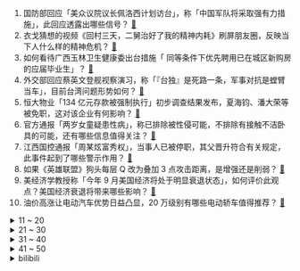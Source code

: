 1. 国防部回应「美众议院议长佩洛西计划访台」，称「中国军队将采取强有力措施」，此回应透露出哪些信号？ [:link:](https://www.zhihu.com/question/545438429)
2. 衣戈猜想的视频《回村三天，二舅治好了我的精神内耗》刷屏朋友圈，反映当下人什么样的精神危机？ [:link:](https://www.zhihu.com/question/545392654)
3. 如何看待广西玉林卫生健康委出台措施「 同等条件下优先聘用已在城区新购房的应届毕业生」？ [:link:](https://www.zhihu.com/question/545400571)
4. 外交部回应蔡英文登舰视察演习，称「『台独』是死路一条，军事对抗是螳臂当车」，目前台湾问题形势如何？ [:link:](https://www.zhihu.com/question/545421654)
5. 恒大物业「134 亿元存款被强制执行」初步调查结果发布，夏海钧、潘大荣等被免职，这对该企业有何影响？ [:link:](https://www.zhihu.com/question/544882872)
6. 官方通报「两岁女童疑患性病」，称已排除被性侵可能，不排除有接触不洁卧具的可能，还有哪些信息值得关注？ [:link:](https://www.zhihu.com/question/545460551)
7. 江西国控通报「周某炫富秀权」，当事人已被停职，其父晋升符合有关规定，此事件起到了哪些警示作用？ [:link:](https://www.zhihu.com/question/545500572)
8. 如果《英雄联盟》狗头每层 Q 改为叠加 3 点攻击距离，是增强还是削弱？ [:link:](https://www.zhihu.com/question/544136277)
9. 美经济学教授称「今年 9 月美国经济将处于明显衰退状态」，如何评价此观点？美国经济衰退将带来哪些影响？ [:link:](https://www.zhihu.com/question/545335200)
10. 油价高涨让电动汽车优势日益凸显，20 万级别有哪些电动轿车值得推荐？ [:link:](https://www.zhihu.com/question/545351552)
<details>
<summary>11 ~ 20</summary>

11. 周劼回应朋友圈炫富，称「父亲并非副局长，言论有夸大，事后十分后悔」，如何看待这一回应？ [:link:](https://www.zhihu.com/question/545440343)
12. 为什么很多不是师范专业的都要去考教师资格证？ [:link:](https://www.zhihu.com/question/543269712)
13. 为什么有那么多人会共情《人民的名义》中的祁同伟？ [:link:](https://www.zhihu.com/question/534577647)
14. 李寻欢的飞刀是用过就扔还是重复再用？那他用完了怎么办？ [:link:](https://www.zhihu.com/question/542182159)
15. 高中生暑假发自拍朋友圈被学校处分，如何看待学校的做法？ [:link:](https://www.zhihu.com/question/545418905)
16. 蚂蚁集团管理层不再担任阿里巴巴合伙人，这意味着什么？ [:link:](https://www.zhihu.com/question/545330040)
17. 距离地球 2.15 亿光年的光真的会消耗 2.15 亿年时间到达地球吗？ [:link:](https://www.zhihu.com/question/545207895)
18. 司机拉一车紫薯走绿色通道被拒，工作人员回应称红薯能走绿色通道，紫薯不在免费目录单中，如何看待此事？ [:link:](https://www.zhihu.com/question/544968244)
19. 现在的年轻人打工一辈子能攒下 100w 吗？ [:link:](https://www.zhihu.com/question/518400012)
20. 2022 女足东亚杯中国女足 0:0 战平日本，一胜两平夺得亚军，如何评价本场比赛？ [:link:](https://www.zhihu.com/question/545445898)
</details>
<details>
<summary>21 ~ 30</summary>

21. 外媒称反俄制裁下生活成本激增，德国中产家庭排队 7 小时领取免费食物，具体情况如何？ [:link:](https://www.zhihu.com/question/545247174)
22. CBA 公司诉哔哩哔哩盗用赛事版权索赔 4.06 亿，案件后续发展如何？ [:link:](https://www.zhihu.com/question/545283579)
23. 鸡看到鸡蛋被拿走为什么不生气？ [:link:](https://www.zhihu.com/question/24728044)
24. 如何评价视频博主衣戈猜想发布的视频《回村三天，二舅治好了我的精神内耗》？ [:link:](https://www.zhihu.com/question/545268208)
25. 平成三杰和昭和的奥真有网上那么神吗？为什么奥迷们都觉得新生代很拉？ [:link:](https://www.zhihu.com/question/543286540)
26. 暑假准备和男朋友去厦门 3、4 天，3000 元够吗？ [:link:](https://www.zhihu.com/question/525801413)
27. 2022 LPL 夏季赛 369 纳尔单杀定胜负，JDG 2:0 V5，如何评价这场比赛？ [:link:](https://www.zhihu.com/question/545456378)
28. 吉他专业的弟弟天天练琴到半夜，谈恋爱嫌浪费时间，魔怔了！怎么办？ [:link:](https://www.zhihu.com/question/544619646)
29. 一人一天能走9万多步吗？ [:link:](https://www.zhihu.com/question/328957067)
30. 德国总统官邸为省电关闭夜间照明，法国将禁止商店开门吹空调，目前欧洲能源情况如何？ [:link:](https://www.zhihu.com/question/545358156)
</details>
<details>
<summary>31 ~ 40</summary>

31. 媒体评「国企员工炫耀事件」，称「嘚瑟是权力惯出来的臭毛病」，如何防止此类现象发生？ [:link:](https://www.zhihu.com/question/545389816)
32. 西方音乐的地位是否被夸大了？ [:link:](https://www.zhihu.com/question/526279676)
33. 高考之后该来一场毕业旅行吗？ [:link:](https://www.zhihu.com/question/530771435)
34. 学习机是否对孩子学习有帮助？有哪些比较护眼的学习机？ [:link:](https://www.zhihu.com/question/33603829)
35. 女生高中如何选科？ [:link:](https://www.zhihu.com/question/545388165)
36. 《少年派 2》第 6-15 集拍得怎么样？哪些剧情点值得关注？ [:link:](https://www.zhihu.com/question/544785518)
37. 为什么机械键盘宣传都有几千万次使用寿命，却经常有使用一两年就坏了？ [:link:](https://www.zhihu.com/question/531560970)
38. 有哪一刻，你特别心疼你的妈妈？ [:link:](https://www.zhihu.com/question/267430528)
39. 如何评价《海贼王》漫画1055话情报? [:link:](https://www.zhihu.com/question/545190701)
40. 贾乃亮回应与趣店合作争议，称「已第一时间解约，未背调清楚」，如何看待这一说法？ [:link:](https://www.zhihu.com/question/545437382)
</details>
<details>
<summary>41 ~ 50</summary>

41. 俄方披露乌克兰在北约指导下策划劫持俄罗斯军机，这一行动被俄方破坏，透露出什么信号？目前俄乌局势如何？ [:link:](https://www.zhihu.com/question/545362627)
42. 大连高新区社会管理局通报称「高新区横山寺未发现为关东军立牌位」，宗教事务该如何更规范管理？ [:link:](https://www.zhihu.com/question/545508450)
43. 民办三本的学生在社会上还能有出路吗？ [:link:](https://www.zhihu.com/question/545341468)
44. 如何评价 Nancy Pelosi 南希 佩洛西? [:link:](https://www.zhihu.com/question/359527723)
45. 你身边的癌症患者都是怎么发现自己得癌的？ [:link:](https://www.zhihu.com/question/506470415)
46. node 明明和别的后端脚本语言一样，为什么会被归类为前端？ [:link:](https://www.zhihu.com/question/544315875)
47. 学生党选择什么防晒霜好？便宜而且防晒效果好？ [:link:](https://www.zhihu.com/question/56114401)
48. 北京金融科技学院怎么样呀，有没有了解的？ [:link:](https://www.zhihu.com/question/545394896)
49. 今年建议复读吗? [:link:](https://www.zhihu.com/question/539698883)
50. 什么样的礼物不仅你中意，TA更中意？ [:link:](https://www.zhihu.com/question/545097900)
</details><details>
<summary>bilibili</summary>

1. 回村三天，二舅治好了我的精神内耗 [:link:](//www.bilibili.com/video/BV1MN4y177PB)
2. 东 汉 变 种 人 [:link:](//www.bilibili.com/video/BV1ZB4y1Y7Hm)
3. 毕竟我是听印度儿歌长大的 [:link:](//www.bilibili.com/video/BV1ZB4y187Kp)
4. 为什么我要花100块，复刻5毛钱的玩意儿？？ [:link:](//www.bilibili.com/video/BV1CG411H795)
5. 刑啊，给我耍把戏是吧？ [:link:](//www.bilibili.com/video/BV1UY4y1A7wt)
6. 一直在模仿，从未被超越 [:link:](//www.bilibili.com/video/BV1ye4y197Q4)
7. 这可能是全世界伙食最好的监狱了！UP为了美食竟然进了监狱 [:link:](//www.bilibili.com/video/BV1oN4y1j7ZE)
8. 【自制】我做了一把 模 块 化 机 械 键 盘 !【软核】 [:link:](//www.bilibili.com/video/BV19V4y1J7Hx)
9. 树叶和白姨正式官宣！并且直播连麦甜蜜互动！祝福叶哥！ [:link:](//www.bilibili.com/video/BV1fg411y7ba)
10. 西 北 男 人 的 全 新 变 身（2） [:link:](//www.bilibili.com/video/BV1se4y1Q72n)
<details>
<summary>11 ~ 20</summary>

11. 《你的背景太假了》 [:link:](//www.bilibili.com/video/BV1BW4y127s3)
12. 【原神】⚡️一 切 为 了 至 冬⚡️ [:link:](//www.bilibili.com/video/BV1Mr4y1L7SD)
13. 【 我真是服了你这个老六 】 [:link:](//www.bilibili.com/video/BV1CG411n7JQ)
14. 第一次坐上公益慢火车，原来中国速度的背后，是中国温度！ [:link:](//www.bilibili.com/video/BV1hd4y1S7ij)
15. 【时代少年团】《绝配》MV [:link:](//www.bilibili.com/video/BV1ja411U7Ua)
16. 【warma/怒九】让我们快乐地搬家吧！ [:link:](//www.bilibili.com/video/BV1LN4y17785)
17. 当我第一次打开MC [:link:](//www.bilibili.com/video/BV16t4y157gM)
18. 孤独的动物园，80多岁老人坚守30多年只为这些动物有饭吃 [:link:](//www.bilibili.com/video/BV1Ka411T7Fg)
19. 千万不要和情侣去跳舞！ [:link:](//www.bilibili.com/video/BV1LB4y1e7o7)
20. 谭sir直播带货了！他掉坑里了！他翻车了！ [:link:](//www.bilibili.com/video/BV1E94y1X7yw)
</details>
<details>
<summary>21 ~ 30</summary>

21. 《 奇 怪 的 沙 雕 增 加 了 》 [:link:](//www.bilibili.com/video/BV1CY4y1j71u)
22. 实拍立体机动装置！燃烧的经费！燃烧的梦想！ [:link:](//www.bilibili.com/video/BV1ct4y1L7en)
23. 非洲小美国是哪里？【奇葩小国38】 [:link:](//www.bilibili.com/video/BV1w94y1D7W8)
24. emoji看完真的会栓Q [:link:](//www.bilibili.com/video/BV1yF411K7cE)
25. 【杭州现巨型彩虹】雷电与彩虹同框 [:link:](//www.bilibili.com/video/BV1UW4y127Mh)
26. 一定要和喜欢的人坐双层火车去大理！！！ [:link:](//www.bilibili.com/video/BV13a411u7eK)
27. 我和我的冤种兄弟之车辆没油！ [:link:](//www.bilibili.com/video/BV1rG411H7hh)
28. 作业，但是看了让人满头问号 [:link:](//www.bilibili.com/video/BV19W4y117BE)
29. 无限制随意搭配女朋友？？我的机会来了！！！ [:link:](//www.bilibili.com/video/BV11Y4y1j7KW)
30. 你真以为我是一个人？ [:link:](//www.bilibili.com/video/BV14B4y187Cz)
</details>
<details>
<summary>31 ~ 40</summary>

31. 让女人疯掉的三个字！ [:link:](//www.bilibili.com/video/BV1na411u7zT)
32. 舅舅我啊，最喜欢二次元了！ [:link:](//www.bilibili.com/video/BV1Wa411D74Q)
33. 别 惹 晒！【TheShy的奇妙冒险02】 [:link:](//www.bilibili.com/video/BV1Xg411Z7hw)
34. 漠叔与火箭小镇村民达到共嬴，相处很融洽 [:link:](//www.bilibili.com/video/BV1tY4y1j7tn)
35. 《开水白菜》，今天我向它发起挑战！ [:link:](//www.bilibili.com/video/BV1eN4y1j74F)
36. 兄弟齐心，七百来斤 [:link:](//www.bilibili.com/video/BV1QG411n77R)
37. 老厨师陈宗明探店（查作业），济南【诚源鲁菜】。 [:link:](//www.bilibili.com/video/BV19W4y117F4)
38. 《原神》须弥前瞻短片02——细雨与飞沙 [:link:](//www.bilibili.com/video/BV1UU4y1i72S)
39. 反方向的钟 [:link:](//www.bilibili.com/video/BV1rr4y1L76Q)
40. 尽快疏散！日本樱岛火山再度喷发 警戒级别升至最高！ [:link:](//www.bilibili.com/video/BV1yY4y1j7PF)
</details>
<details>
<summary>41 ~ 50</summary>

41. 【荒野大镖客2】我的亚瑟比任何人都需要救赎 （限时回归） [:link:](//www.bilibili.com/video/BV1Sg411y7F6)
42. 翻出七年前的同学录，我好像错过了她。 [:link:](//www.bilibili.com/video/BV1DB4y1Y7EP)
43. 当你需要想方设法进入「地下世界」!!？ [:link:](//www.bilibili.com/video/BV1mB4y1k766)
44. 兔 子 警 官 走 入 现 实 [:link:](//www.bilibili.com/video/BV1fF411P7ed)
45. 【原神配音】法外狂徒一一申鹤 [:link:](//www.bilibili.com/video/BV1tT411E7Un)
46. 《 最 伟 大 的 主 C 》 [:link:](//www.bilibili.com/video/BV1zG411n7Ww)
47. 这个游戏讨论的还是太过于超前了 [:link:](//www.bilibili.com/video/BV1dg411y7mN)
48. 带老板娘开房车越野！有多快乐？ [:link:](//www.bilibili.com/video/BV1EW4y1y71v)
49. 蒸了几十次后，我悟了！！！！ [:link:](//www.bilibili.com/video/BV1cg41117Sb)
50. 艾  尔  登  神  王#4 [:link:](//www.bilibili.com/video/BV1Xa411K7A6)
</details>
<details>
<summary>51 ~ 60</summary>

51. 入侵物种，但能吃 [:link:](//www.bilibili.com/video/BV1PF411N7vN)
52. 成语接龙吗？我先来：为所欲为... [:link:](//www.bilibili.com/video/BV1VV4y1J7Lp)
53. cure for me ｜谁点的，来看我拍琴 [:link:](//www.bilibili.com/video/BV1uU4y1q7jn)
54. 【官方MV】 法老Pharaoh —《无名之辈》 [:link:](//www.bilibili.com/video/BV1Ed4y1D7G3)
55. 【罗翔】刚离婚也是离婚，性历史会影响性侵的成立吗？ [:link:](//www.bilibili.com/video/BV1ja411D7A2)
56. 《芳心纵火犯擒拿法》 [:link:](//www.bilibili.com/video/BV1zr4y1L738)
57. 303s 记忆中你青蒜的脸 [:link:](//www.bilibili.com/video/BV1Wt4y1L73P)
58. 老外：对面那群外乡人扔煤气罐砸我们 [:link:](//www.bilibili.com/video/BV1za411D73r)
59. 泡泡糖机里有那些口味？那些up主在美国品尝过的【猫和老鼠】美食 [:link:](//www.bilibili.com/video/BV1Ed4y1S7Xo)
60. 豆瓣8.4却曾紧急撤档，上映后排片量低至1%，我必须抢救一下这部国产最佳！【洞察社会系列77】 [:link:](//www.bilibili.com/video/BV1Jr4y1778F)
</details>
<details>
<summary>61 ~ 70</summary>

61. 《时空中的绘旅人》全新活动「与卿书」PV首曝：情丝深缔，眷属同心 [:link:](//www.bilibili.com/video/BV1ie4y197Lx)
62. 琴声响起，别回头。【陆时已作答】 [:link:](//www.bilibili.com/video/BV1aB4y187LC)
63. 游戏注册现状 [:link:](//www.bilibili.com/video/BV1FT411E7DY)
64. 【真人版火影】超 级 还 原！ [:link:](//www.bilibili.com/video/BV1aN4y1j7FR)
65. 你一句春不晚，我便热死在了真江南 [:link:](//www.bilibili.com/video/BV1eT411E7Cj)
66. 击中你的心巴！ [:link:](//www.bilibili.com/video/BV1xa411D7gk)
67. 管 式 变 身 ！主 播 篇 名 场 面 [:link:](//www.bilibili.com/video/BV1Xa411M7DZ)
68. 关于山城小栗旬向我表白这件事...... [:link:](//www.bilibili.com/video/BV1xG4y1i7GS)
69. 【NIJISANJIEN】异能学科Iluna-Let’s Get It Started- [:link:](//www.bilibili.com/video/BV1M94y1X7rt)
70. “栓Q哥”带你乘高铁 逛阳朔！ [:link:](//www.bilibili.com/video/BV1PT411E7bH)
</details>
<details>
<summary>71 ~ 80</summary>

71. 第一次，也是最后一次和你睡！ [:link:](//www.bilibili.com/video/BV1ES4y1E7HR)
72. 耗时120天！潜入海底，拍下珊瑚5亿年的秘密！ [:link:](//www.bilibili.com/video/BV1m94y1S7ma)
73. 干净又卫生啊蕾玛相聚首吃生腌膏蟹超强肠胃组合 [:link:](//www.bilibili.com/video/BV13B4y1h7FG)
74. “我为广西而战！” [:link:](//www.bilibili.com/video/BV1Xd4y1S7JC)
75. “ 公 主 抱 ，全 场 爆 ！”  丝滑炸裂踩点 [:link:](//www.bilibili.com/video/BV1wY4y1j7NF)
76. “王大队长给我耍把戏” [:link:](//www.bilibili.com/video/BV1G34y1n7HJ)
77. 以后就不是沙雕女高中生了 最终还是活成了御姐 [:link:](//www.bilibili.com/video/BV1hG411H7kT)
78. 杭州酒家   厨子探店¥186 [:link:](//www.bilibili.com/video/BV1Lt4y1L72W)
79. 这真的是碳基生物能吃的玩意吗？？？ [:link:](//www.bilibili.com/video/BV1194y1S7PP)
80. 当你碰到仙人掌就会「输掉比赛」!!？ [:link:](//www.bilibili.com/video/BV1aB4y187CE)
</details>
<details>
<summary>81 ~ 90</summary>

81. 我话讲完，谁赞成？谁反对？周朝先的霸气人生，解说经典政治黑帮片《黑金》 [:link:](//www.bilibili.com/video/BV1pS4y1t7Xn)
82. 【梗百科】你这背景太假了是啥梗？ [:link:](//www.bilibili.com/video/BV1Pa411T7Wb)
83. 请 勿 嘻 水~ [:link:](//www.bilibili.com/video/BV1FT411E7bL)
84. 对不起，我被一个11岁的小学生给帅住了!林子烨 [:link:](//www.bilibili.com/video/BV1ZN4y1j77W)
85. 我没惹你们任何人是什么梗【梗指南】 [:link:](//www.bilibili.com/video/BV1zr4y177Ws)
86. 八竿子打不到一起的巧克力和羽毛球，它们也来“跨界”联名啦！ [:link:](//www.bilibili.com/video/BV1zU4y1i7JK)
87. 最好看的发型，我给每个人都找到了！【晓观】 [:link:](//www.bilibili.com/video/BV18B4y187RR)
88. 排球场上的最萌身高差，看看对身高没有要求的排球自由人精彩救球 [:link:](//www.bilibili.com/video/BV1md4y1Q7Wk)
89. 如何给兄弟戒掉网瘾... [:link:](//www.bilibili.com/video/BV1Q94y1S7uH)
90. Z2，1秒减震6次！给你的双脚配台迈巴赫！丨BrandZ [:link:](//www.bilibili.com/video/BV1VG411H7FR)
</details>
<details>
<summary>91 ~ 100</summary>

91. 【赛马娘另类MMD】第一人称 体验帝皇的速度！ [:link:](//www.bilibili.com/video/BV1ed4y1S7oa)
92. 她的三十岁绚烂，却也永远停在了三十岁# 扶贫书记黄文秀 [:link:](//www.bilibili.com/video/BV1UF411K7z6)
93. 不要碰这款马里奥游戏，玩过的都自闭了！ [:link:](//www.bilibili.com/video/BV1bY4y1j7RA)
94. 二次元能否治愈三次元的创伤？ [:link:](//www.bilibili.com/video/BV1nr4y177UA)
95. 为什么中国人敢对神说“不”？ [:link:](//www.bilibili.com/video/BV1vV4y177Sf)
96. 【Zc】“联名兔兔雪糕”全口味平民攻略！ 光明 熊小白X明日方舟 罗德岛假日联名雪糕礼盒开箱|魔法Zc目录 [:link:](//www.bilibili.com/video/BV1pV4y1E77U)
97. 【美国传武】如何灵活的使用美式居合？ [:link:](//www.bilibili.com/video/BV1Ue4y197i3)
98. 此生必去的地方！第一次来新疆6天5夜坠美路线攻略！ [:link:](//www.bilibili.com/video/BV1Da411M7yM)
99. 守护千万次，不如保护一次 [:link:](//www.bilibili.com/video/BV1xr4y177as)
100. 把240袋“雪莲”全部融化，做成了一个超大雪莲！ [:link:](//www.bilibili.com/video/BV1ZB4y187P5)
</details></details>